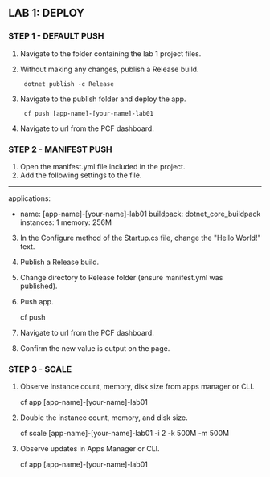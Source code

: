 ﻿## LAB 1: DEPLOY

### STEP 1 - DEFAULT PUSH

1. Navigate to the folder containing the lab 1 project files.
2. Without making any changes, publish a Release build.

		dotnet publish -c Release

3. Navigate to the publish folder and deploy the app.

		cf push [app-name]-[your-name]-lab01

4. Navigate to url from the PCF dashboard.

### STEP 2 - MANIFEST PUSH

1. Open the manifest.yml file included in the project.
2. Add the following settings to the file.

---
applications:
-   name: [app-name]-[your-name]-lab01
	buildpack: dotnet_core_buildpack
	instances: 1
	memory: 256M

3. In the Configure method of the Startup.cs file, change the "Hello World!" text.
4. Publish a Release build.
5. Change directory to Release folder (ensure manifest.yml was published).
6. Push app.

	cf push

7. Navigate to url from the PCF dashboard.

8. Confirm the new value is output on the page.
	
### STEP 3 - SCALE

1. Observe instance count, memory, disk size from apps manager or CLI.

	cf app [app-name]-[your-name]-lab01

2. Double the instance count, memory, and disk size.

	cf scale [app-name]-[your-name]-lab01 -i 2 -k 500M -m 500M

3. Observe updates in Apps Manager or CLI.

	cf app [app-name]-[your-name]-lab01